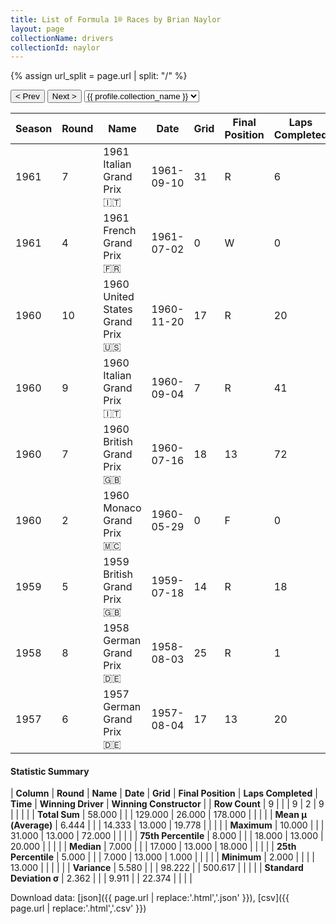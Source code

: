 ```yaml
---
title: List of Formula 1® Races by Brian Naylor
layout: page
collectionName: drivers
collectionId: naylor
---
```


{% assign url_split = page.url | split: "/" %}
<div id="collection-navigation">
<button onclick="selector.options[selector.selectedIndex-1].value && (window.location = selector.options[selector.selectedIndex-1].value);">&lt; Prev</button>
<button onclick="selector.options[selector.selectedIndex+1].value && (window.location = selector.options[selector.selectedIndex+1].value);">Next &gt;</button>
<select id="selector" onchange="this.options[this.selectedIndex].value && (window.location = this.options[this.selectedIndex].value);">
  {% for collectionId in site.data[page.collectionName].refs %}
    {% if collectionId == page.collectionId %}
      {% assign selected = "selected" %}
    {% else %}
      {% assign selected = "" %}
    {% endif %}
    {% assign profile = site.data[page.collectionName][collectionId].profile %}
    <option value="/f1/{{ page.collectionName }}/{{ collectionId }}/{{ url_split[4] }}" {{ selected }}>{{ profile.collection_name }}</option>
  {% endfor %}
</select>
</div>

| Season | Round | Name | Date | Grid | Final Position | Laps Completed | Time | Winning Driver | Winning Constructor |
|--|--|--|--|--|--|--|--|--|--|
| 1961 | 7 | 1961 Italian Grand Prix 🇮🇹 | 1961-09-10 | 31 | R | 6 |   | Phil Hill 🇺🇸 | Ferrari 🇮🇹 |
| 1961 | 4 | 1961 French Grand Prix 🇫🇷 | 1961-07-02 | 0 | W | 0 |   | Giancarlo Baghetti 🇮🇹 | Ferrari 🇮🇹 |
| 1960 | 10 | 1960 United States Grand Prix 🇺🇸 | 1960-11-20 | 17 | R | 20 |   | Stirling Moss 🇬🇧 | Team Lotus 🇬🇧 |
| 1960 | 9 | 1960 Italian Grand Prix 🇮🇹 | 1960-09-04 | 7 | R | 41 |   | Phil Hill 🇺🇸 | Ferrari 🇮🇹 |
| 1960 | 7 | 1960 British Grand Prix 🇬🇧 | 1960-07-16 | 18 | 13 | 72 |   | Jack Brabham 🇦🇺 | Cooper-Climax 🇬🇧 |
| 1960 | 2 | 1960 Monaco Grand Prix 🇲🇨 | 1960-05-29 | 0 | F | 0 |   | Stirling Moss 🇬🇧 | Team Lotus 🇬🇧 |
| 1959 | 5 | 1959 British Grand Prix 🇬🇧 | 1959-07-18 | 14 | R | 18 |   | Jack Brabham 🇦🇺 | Cooper-Climax 🇬🇧 |
| 1958 | 8 | 1958 German Grand Prix 🇩🇪 | 1958-08-03 | 25 | R | 1 |   | Tony Brooks 🇬🇧 | Vanwall 🇬🇧 |
| 1957 | 6 | 1957 German Grand Prix 🇩🇪 | 1957-08-04 | 17 | 13 | 20 |   | Juan Fangio 🇦🇷 | Maserati 🇮🇹 |

#### Statistic Summary

| **Column** | **Round** | **Name** | **Date** | **Grid** | **Final Position** | **Laps Completed** | **Time** | **Winning Driver** | **Winning Constructor** |
| **Row Count** | 9 |  |  | 9 | 2 | 9 |  |  |  |
| **Total Sum** | 58.000 |  |  | 129.000 | 26.000 | 178.000 |  |  |  |
| **Mean μ (Average)** | 6.444 |  |  | 14.333 | 13.000 | 19.778 |  |  |  |
| **Maximum** | 10.000 |  |  | 31.000 | 13.000 | 72.000 |  |  |  |
| **75th Percentile** | 8.000 |  |  | 18.000 | 13.000 | 20.000 |  |  |  |
| **Median** | 7.000 |  |  | 17.000 | 13.000 | 18.000 |  |  |  |
| **25th Percentile** | 5.000 |  |  | 7.000 | 13.000 | 1.000 |  |  |  |
| **Minimum** | 2.000 |  |  |  | 13.000 |  |  |  |  |
| **Variance** | 5.580 |  |  | 98.222 |  | 500.617 |  |  |  |
| **Standard Deviation σ** | 2.362 |  |  | 9.911 |  | 22.374 |  |  |  |

Download data: [json]({{ page.url | replace:'.html','.json' }}), [csv]({{ page.url | replace:'.html','.csv' }})
